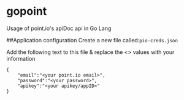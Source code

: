 gopoint
===

Usage of point.io's apiDoc api in Go Lang

##Application configuration
Create a new file called:`pio-creds.json`

Add the following text to this file & replace the <> values with your information
```
{
	"email":"<your point.io email>",
	"password":"<your password>",
	"apikey":"<your apikey/appID>"
}
```